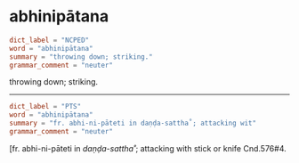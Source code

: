 # abhinipātana

``` toml
dict_label = "NCPED"
word = "abhinipātana"
summary = "throwing down; striking."
grammar_comment = "neuter"
```

throwing down; striking.

--------------------

``` toml
dict_label = "PTS"
word = "abhinipātana"
summary = "fr. abhi-ni-pāteti in daṇḍa-sattha˚; attacking wit"
grammar_comment = "neuter"
```

[fr. abhi\-ni\-pāteti in *daṇḍa\-sattha˚*; attacking with stick or knife Cnd.576#4.


